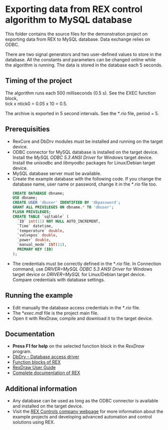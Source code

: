 ﻿Exporting data from REX control algorithm to MySQL database 
===========================================================
 
This folder contains the source files for the demonstration project on 
exporting data from REX to MySQL database. Data exchange 
relies on ODBC.

There are two signal generators and two user-defined values to store in the 
database. All the constants and parameters can be changed online while the 
algorithm is running. The data is stored in the database each 5 seconds. 

## Timing of the project ##

The algorithm runs each 500 milliseconds (0.5 s). See the EXEC function block,  
tick x ntick0 = 0.05 x 10 = 0.5.

The archive is exported in 5 second intervals. See the **.rio* file,
period = 5.  

## Prerequisities ##

- RexCore and DbDrv modules must be installed and running on the target device.
- ODBC connector for MySQL database is installed on the target device. Install 
the *MySQL ODBC 5.3 ANSI Driver* for Windows target device. Install the 
*unixodbc* and *libmyodbc* packages for Linux/Debian target device.  
- MySQL database server must be available.
- Create the example database with the following code. If you change the database
name, user name or password, change it in the **.rio* file too.
  ```sql
  CREATE DATABASE dbname;
  USE dbname;
  CREATE USER 'dbuser' IDENTIFIED BY 'dbpassword';
  GRANT ALL PRIVILEGES ON dbname.* TO 'dbuser';
  FLUSH PRIVILEGES;
  CREATE TABLE `sqltable` (
    `ID` int(11) NOT NULL AUTO_INCREMENT,
    `Time` datetime,
    `temperature` double,
    `valvepos` double,
    `power` double,
    `manual_mode` INT(11),
    PRIMARY KEY (ID)
  );
  ``` 
- The credentials must be correctly defined in the **.rio* file. In 
Connection command, use *DRIVER=MySQL ODBC 5.3 ANSI Driver* for Windows target 
device or *DRIVER=MySQL* for Linux/Debian target device. Compare credentials with
database settings. 
 
## Running the example ##
- Edit manually the database access credentials in the **.rio* file.
- The **exec.mdl* file is the project main file.
- Open it with RexDraw, compile and download it to the target device.  

## Documentation ##

- **Press F1 for help** on the selected function block in the *RexDraw* program.
- [DbDrv - Database access driver](https://www.rexcontrols.com/media/2.50.5/doc/ENGLISH/MANUALS/DbDrv/DbDrv_ENG.html)
- [Function blocks of REX](https://www.rexcontrols.com/media/2.50.5/doc/ENGLISH/MANUALS/BRef/BRef_ENG.html)
- [RexDraw User Guide](https://www.rexcontrols.com/media/2.50.5/doc/ENGLISH/MANUALS/RexDraw/RexDraw_ENG.html)
- [Complete documentation of REX](http://www.rexcontrols.com/documentation-and-support)

## Additional information ##
- Any database can be used as long as the ODBC connector is available and 
installed on the target device. 
- Visit the [REX Controls company webpage](http://www.rexcontrols.com) 
for more information about the example projects and developing advanced automation and 
control solutions using REX.